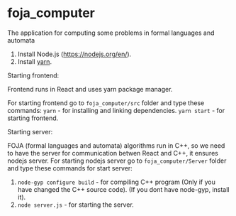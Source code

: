 # foja_computer

The application for computing some problems in formal languages and automata

1.  Install Node.js (https://nodejs.org/en/).
2.  Install [yarn](https://yarnpkg.com).

Starting frontend:

Frontend runs in React and uses yarn package manager.

For starting frontend go to `foja_computer/src` folder and type these commands:
`yarn` - for installing and linking dependencies.
`yarn start` - for starting frontend.

Starting server:

FOJA (formal languages and automata) algorithms run in C++, so we need to have the server
for communication betwen React and C++, it ensures nodejs server. For starting nodejs server
go to `foja_computer/Server` folder and type these commands for start server:

1. `node-gyp configure build` - for compiling C++ program (Only if you have changed the C++ source code).
   (If you dont have node-gyp, install it).
2. `node server.js` - for starting the server.

